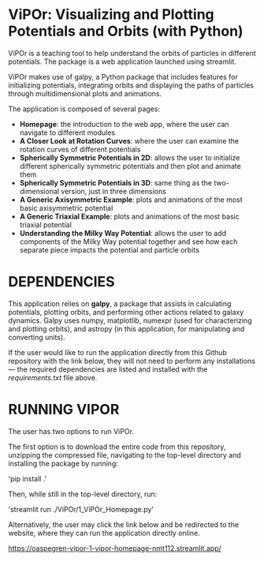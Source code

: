 # ViPOr: Visualizing and Plotting Potentials and Orbits (with Python)

ViPOr is a teaching tool to help understand the orbits of particles in different potentials. The package is a web application launched using streamlit. 

ViPOr makes use of galpy, a Python package that includes features for initializing potentials, integrating orbits and displaying the paths of particles through multidimensional plots and animations. 

The application is composed of several pages:
  - **Homepage**: the introduction to the web app, where the user can navigate to different modules
  - **A Closer Look at Rotation Curves**: where the user can examine the rotation curves of different potentials
  - **Spherically Symmetric Potentials in 2D**: allows the user to initialize different spherically symmetric potentials and then plot and animate them
  - **Spherically Symmetric Potentials in 3D**: same thing as the two-dimensional version, just in three dimensions
  - **A Generic Axisymmetric Example**: plots and animations of the most basic axisymmetric potential
  - **A Generic Triaxial Example**: plots and animations of the most basic triaxial potential
  - **Understanding the Milky Way Potential**: allows the user to add components of the Milky Way potential together and see how each separate piece impacts the potential and particle orbits

# DEPENDENCIES

This application relies on **galpy**, a package that assists in calculating potentials, plotting orbits, and performing other actions related to galaxy dynamics. Galpy uses numpy, matplotlib, numexpr (used for characterizing and plotting orbits), and astropy (in this application, for manipulating and converting units). 

If the user would like to run the application directly from this Github repository with the link below, they will not need to perform any installations — the required dependencies are listed and installed with the *requirements.txt* file above. 

# RUNNING VIPOR

The user has two options to run ViPOr. 

The first option is to download the entire code from this repository, unzipping the compressed file, navigating to the top-level directory and installing the package by running:

'pip install .'

Then, while still in the top-level directory, run: 

'streamlit run ./ViPOr/1_ViPOr_Homepage.py'

Alternatively, the user may click the link below and be redirected to the website, where they can run the application directly online. 

https://oaspegren-vipor-1-vipor-homepage-nmt112.streamlit.app/
